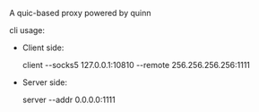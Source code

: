 A quic-based proxy powered by quinn

cli usage:

* Client side:
  
  client --socks5 127.0.0.1:10810 --remote 256.256.256.256:1111
  
* Server side:

  server --addr 0.0.0.0:1111






